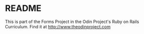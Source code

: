 # README

This is part of the Forms Project in the Odin Project's Ruby on Rails Curriculum. Find it at http://www.theodinproject.com